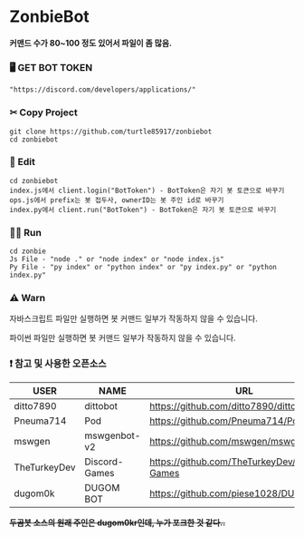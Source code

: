 # ZonbieBot

**커맨드 수가 80~100 정도 있어서 파일이 좀 많음.**

### 🖥 GET BOT TOKEN
```
"https://discord.com/developers/applications/"
```

### ✂ Copy Project
```
git clone https://github.com/turtle85917/zonbiebot
cd zonbiebot
```

### 📝 Edit
```
cd zonbiebot
index.js에서 client.login("BotToken") - BotToken은 자기 봇 토큰으로 바꾸기
ops.js에서 prefix는 봇 접두사, ownerID는 봇 주인 id로 바꾸기
index.py에서 client.run("BotToken") - BotToken은 자기 봇 토큰으로 바꾸기
```

### 🏃‍♂️ Run
```
cd zonbie
Js File - "node ." or "node index" or "node index.js"
Py File - "py index" or "python index" or "py index.py" or "python index.py"
```

### ⚠ Warn
자바스크립트 파일만 실행하면 봇 커맨드 일부가 작동하지 않을 수 있습니다.

파이썬 파일만 실행하면 봇 커맨드 일부가 작동하지 않을 수 있습니다.

### ❗ 참고 및 사용한 오픈소스
| USER       | NAME                  | URL                                    |
| ---------- | --------------------- | -------------------------------------- |
| ditto7890  | dittobot              | https://github.com/ditto7890/dittobot  |
| Pneuma714  | Pod                   | https://github.com/Pneuma714/Pod       |
| mswgen     | mswgenbot-v2          | https://github.com/mswgen/mswgenbot-v2 |
| TheTurkeyDev | Discord-Games          | https://github.com/TheTurkeyDev/Discord-Games |
| dugom0k    | DUGOM BOT             | https://github.com/piese1028/DUGOM_BOT |

**~~두곰봇 소스의 원래 주인은 dugom0kr인데, 누가 포크한 것 같다..~~**
